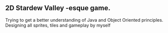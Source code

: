 ## 2D Stardew Valley -esque game.

Trying to get a better understanding of Java and Object Oriented principles. Designing all sprites, tiles and gameplay by myself
